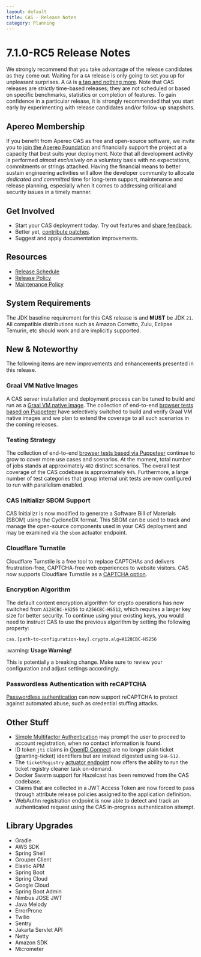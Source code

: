 ```yaml
---
layout: default
title: CAS - Release Notes
category: Planning
---
```


# 7.1.0-RC5 Release Notes

We strongly recommend that you take advantage of the release candidates as they come out. Waiting for a `GA` release is only going to set
you up for unpleasant surprises. A `GA` is [a tag and nothing more](https://apereo.github.io/2017/03/08/the-myth-of-ga-rel/). Note
that CAS releases are *strictly* time-based releases; they are not scheduled or based on specific benchmarks,
statistics or completion of features. To gain confidence in a particular
release, it is strongly recommended that you start early by experimenting with release candidates and/or follow-up snapshots.

## Apereo Membership

If you benefit from Apereo CAS as free and open-source software, we invite you
to [join the Apereo Foundation](https://www.apereo.org/content/apereo-membership)
and financially support the project at a capacity that best suits your deployment. Note that all development activity is performed
*almost exclusively* on a voluntary basis with no expectations, commitments or strings attached. Having the financial means to better
sustain engineering activities will allow the developer community to allocate *dedicated and committed* time for long-term support,
maintenance and release planning, especially when it comes to addressing critical and security issues in a timely manner.

## Get Involved

- Start your CAS deployment today. Try out features and [share feedback](/cas/Mailing-Lists.html).
- Better yet, [contribute patches](/cas/developer/Contributor-Guidelines.html).
- Suggest and apply documentation improvements.

## Resources

- [Release Schedule](https://github.com/apereo/cas/milestones)
- [Release Policy](/cas/developer/Release-Policy.html)
- [Maintenance Policy](/cas/developer/Maintenance-Policy.html)

## System Requirements

The JDK baseline requirement for this CAS release is and **MUST** be JDK `21`. All compatible distributions
such as Amazon Corretto, Zulu, Eclipse Temurin, etc should work and are implicitly supported.

## New & Noteworthy

The following items are new improvements and enhancements presented in this release.

### Graal VM Native Images

A CAS server installation and deployment process can be tuned to build and run
as a [Graal VM native image](../installation/GraalVM-NativeImage-Installation.html).
The collection of end-to-end [browser tests based on Puppeteer](../../developer/Test-Process.html) have selectively switched
to build and verify Graal VM native images and we plan to extend the coverage to all such scenarios in the coming releases.

### Testing Strategy

The collection of end-to-end [browser tests based via Puppeteer](../../developer/Test-Process.html) continue to grow to cover more use cases
and scenarios. At the moment, total number of jobs stands at approximately `482` distinct scenarios. The overall
test coverage of the CAS codebase is approximately `94%`. Furthermore, a large number of test categories that group internal unit tests
are now configured to run with parallelism enabled.

### CAS Initializr SBOM Support

CAS Initializr is now modified to generate a Software Bill of Materials (SBOM) using the CycloneDX format. This SBOM can be used to
track and manage the open-source components used in your CAS deployment and may be examined via the `sbom` actuator endpoint.
   
### Cloudflare Turnstile

Cloudflare Turnstile is a free tool to replace CAPTCHAs and delivers frustration-free, CAPTCHA-free web experiences 
to website visitors. CAS now supports Cloudflare Turnstile as a [CAPTCHA option](../integration/Configuring-Google-reCAPTCHA.html).

### Encryption Algorithm

The default content encryption algorithm for crypto operations has now switched from `A128CBC-HS256` to `A256CBC-HS512`, which requires a larger key size for better security.
To continue using your existing keys, you would need to instruct CAS to use the previous algorithm by setting the following property:

```properties
cas.[path-to-configuration-key].crypto.alg=A128CBC-HS256
```

<div class="alert alert-warning">:warning: <strong>Usage Warning!</strong><p>
This is potentially a breaking change. Make sure to review your configuration and adjust settings accordingly.
</p></div>

### Passwordless Authentication with reCAPTCHA

[Passwordless authentication](../authentication/Passwordless-Authentication.html) can now support reCAPTCHA to protect against automated abuse, 
such as credential stuffing attacks.

## Other Stuff

- [Simple Multifactor Authentication](../mfa/Simple-Multifactor-Authentication.html) may prompt the user to proceed to account registration, when no contact information is found.
- ID token `jti` claims in [OpenID Connect](../authentication/OIDC-Authentication.html) are no longer plain ticket (granting-ticket) identifiers but are instead digested using `SHA-512`.
- The `ticketRegistry` [actuator endpoint](../ticketing/Configuring-Ticketing-Components.html) now offers the ability to run the ticket registry cleaner task on-demand.
- Docker Swarm support for Hazelcast has been removed from the CAS codebase. 
- Claims that are collected in a JWT Access Token are now forced to pass through attribute release policies assigned to the application definition.
- WebAuthn registration endpoint is now able to detect and track an authenticated request using the CAS in-progress authentication attempt. 

## Library Upgrades

- Gradle
- AWS SDK
- Spring Shell
- Grouper Client
- Elastic APM
- Spring Boot
- Spring Cloud
- Google Cloud
- Spring Boot Admin
- Nimbus JOSE JWT
- Java Melody
- ErrorProne
- Twilio
- Sentry
- Jakarta Servlet API
- Netty
- Amazon SDK
- Micrometer
